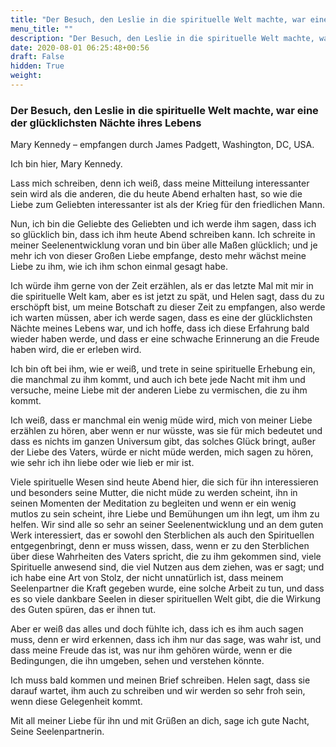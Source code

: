```yaml
---
title: "Der Besuch, den Leslie in die spirituelle Welt machte, war eine der glücklichsten Nächte ihres Lebens"
menu_title: ""
description: "Der Besuch, den Leslie in die spirituelle Welt machte, war eine der glücklichsten Nächte ihres Lebens"
date: 2020-08-01 06:25:48+00:56
draft: False
hidden: True
weight:
---
```

### Der Besuch, den Leslie in die spirituelle Welt machte, war eine der glücklichsten Nächte ihres Lebens

Mary Kennedy – empfangen durch James Padgett, Washington, DC, USA.

Ich bin hier, Mary Kennedy.

Lass mich schreiben, denn ich weiß, dass meine Mitteilung interessanter sein wird als die anderen, die du heute Abend erhalten hast, so wie die Liebe zum Geliebten interessanter ist als der Krieg für den friedlichen Mann.

Nun, ich bin die Geliebte des Geliebten und ich werde ihm sagen, dass ich so glücklich bin, dass ich ihm heute Abend schreiben kann. Ich schreite in meiner Seelenentwicklung voran und bin über alle Maßen glücklich; und je mehr ich von dieser Großen Liebe empfange, desto mehr wächst meine Liebe zu ihm, wie ich ihm schon einmal gesagt habe.

Ich würde ihm gerne von der Zeit erzählen, als er das letzte Mal mit mir in die spirituelle Welt kam, aber es ist jetzt zu spät, und Helen sagt, dass du zu erschöpft bist, um meine Botschaft zu dieser Zeit zu empfangen, also werde ich warten müssen, aber ich werde sagen, dass es eine der glücklichsten Nächte meines Lebens war, und ich hoffe, dass ich diese Erfahrung bald wieder haben werde, und dass er eine schwache Erinnerung an die Freude haben wird, die er erleben wird.

Ich bin oft bei ihm, wie er weiß, und trete in seine spirituelle Erhebung ein, die manchmal zu ihm kommt, und auch ich bete jede Nacht mit ihm und versuche, meine Liebe mit der anderen Liebe zu vermischen, die zu ihm kommt.

Ich weiß, dass er manchmal ein wenig müde wird, mich von meiner Liebe erzählen zu hören, aber wenn er nur wüsste, was sie für mich bedeutet und dass es nichts im ganzen Universum gibt, das solches Glück bringt, außer der Liebe des Vaters, würde er nicht müde werden, mich sagen zu hören, wie sehr ich ihn liebe oder wie lieb er mir ist.

Viele spirituelle Wesen sind heute Abend hier, die sich für ihn interessieren und besonders seine Mutter, die nicht müde zu werden scheint, ihn in seinen Momenten der Meditation zu begleiten und wenn er ein wenig mutlos zu sein scheint, ihre Liebe und Bemühungen um ihn legt, um ihm zu helfen. Wir sind alle so sehr an seiner Seelenentwicklung und an dem guten Werk interessiert, das er sowohl den Sterblichen als auch den Spirituellen entgegenbringt, denn er muss wissen, dass, wenn er zu den Sterblichen über diese Wahrheiten des Vaters spricht, die zu ihm gekommen sind, viele Spirituelle anwesend sind, die viel Nutzen aus dem ziehen, was er sagt; und ich habe eine Art von Stolz, der nicht unnatürlich ist, dass meinem Seelenpartner die Kraft gegeben wurde, eine solche Arbeit zu tun, und dass es so viele dankbare Seelen in dieser spirituellen Welt gibt, die die Wirkung des Guten spüren, das er ihnen tut.

Aber er weiß das alles und doch fühlte ich, dass ich es ihm auch sagen muss, denn er wird erkennen, dass ich ihm nur das sage, was wahr ist, und dass meine Freude das ist, was nur ihm gehören würde, wenn er die Bedingungen, die ihn umgeben, sehen und verstehen könnte.

Ich muss bald kommen und meinen Brief schreiben. Helen sagt, dass sie darauf wartet, ihm auch zu schreiben und wir werden so sehr froh sein, wenn diese Gelegenheit kommt.

Mit all meiner Liebe für ihn und mit Grüßen an dich, sage ich gute Nacht, Seine Seelenpartnerin.
